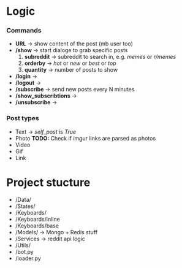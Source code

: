 # Logic
### Commands
* __URL__ -> show content of the post (mb user too)
* __/show__ -> start dialoge to grab specific posts
  1. __subreddit__ -> subreddit to search in, e.g. _memes_ or _r/memes_
  2. __orderby__ -> _hot_ or _new_ or _best_ or _top_
  3. __quantity__ -> number of posts to show
* __/login__ ->
* __/logout__ -> 
* __/subscribe__ -> send new posts every N minutes
* __/show_subscribtions__ -> 
* __/unsubscribe__ -> 

### Post types
* Text -> _self_post_ is _True_
* Photo  __TODO:__ Check if imgur links are parsed as photos 
* Video
* Gif
* Link



# Project stucture

* /Data/
* /States/
* /Keyboards/
* /Keyboards/inline
* /Keyboards/base
* /Models/ -> Mongo + Redis stuff
* /Services -> reddit api logic
* /Utils/
* /bot.py
* /loader.py

